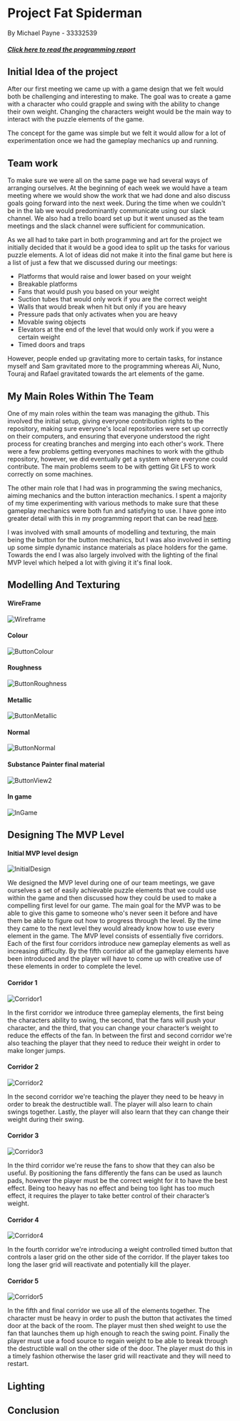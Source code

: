 # Project Fat Spiderman

By Michael Payne - 33332539

##### [Click here to read the programming report](https://github.com/MickyJimbo/game-report/blob/master/programming.md)

## Initial Idea of the project
After our first meeting we came up with a game design that we felt would both be challenging and interesting to make. The goal was to create a game with a character who could grapple and swing with the ability to change their own weight. Changing the characters weight would be the main way to interact with the puzzle elements of the game.

The concept for the game was simple but we felt it would allow for a lot of experimentation once we had the gameplay mechanics up and running.
## Team work
To make sure we were all on the same page we had several ways of arranging ourselves. At the beginning of each week we would have a team meeting where we would show the work that we had done and also discuss goals going forward into the next week. During the time when we couldn't be in the lab we would predominantly communicate using our slack channel. We also had a trello board set up but it went unused as the team meetings and the slack channel were sufficient for communication.

As we all had to take part in both programming and art for the project we initially decided that it would be a good idea to split up the tasks for various puzzle elements. A lot of ideas did not make it into the final game but here is a list of just a few that we discussed during our meetings:
- Platforms that would raise and lower based on your weight
- Breakable platforms
- Fans that would push you based on your weight
- Suction tubes that would only work if you are the correct weight
- Walls that would break when hit but only if you are heavy
- Pressure pads that only activates when you are heavy
- Movable swing objects
- Elevators at the end of the level that would only work if you were a certain weight 
- Timed doors and traps

However, people ended up gravitating more to certain tasks, for instance myself and Sam gravitated more to the programming whereas Ali, Nuno, Touraj and Rafael gravitated towards the art elements of the game.
## My Main Roles Within The Team
One of my main roles within the team was managing the github. This involved the initial setup, giving everyone contribution rights to the repository, making sure everyone's local repositories were set up correctly on their computers, and ensuring that everyone understood the right process for creating branches and merging into each other's work.  There were a few problems getting everyones machines to work with the github repository, however, we did eventually get a system where everyone could contribute. The main problems seem to be with getting Git LFS to work correctly on some machines.

The other main role that I had was in programming the swing mechanics, aiming mechanics and the button interaction mechanics. I spent a majority of my time experimenting with various methods to make sure that these gameplay mechanics were both fun and satisfying to use. I have gone into greater detail with this in my programming report that can be read [here](https://github.com/MickyJimbo/game-report/blob/master/programming.md).

I was involved with small amounts of modelling and texturing, the main being the button for the button mechanics, but I was also involved in setting up some simple dynamic instance materials as place holders for the game. Towards the end I was also largely involved with the lighting of the final MVP level which helped a lot with giving it it's final look.

## Modelling And Texturing

#### WireFrame
![Wireframe](https://github.com/MickyJimbo/game-report/blob/master/Screenshots/button/ButtonWire1.png)

#### Colour
![ButtonColour](https://github.com/MickyJimbo/game-report/blob/master/Screenshots/button/ButtonColour.png)

#### Roughness
![ButtonRoughness](https://github.com/MickyJimbo/game-report/blob/master/Screenshots/button/ButtonRoughness.png)

#### Metallic
![ButtonMetallic](https://github.com/MickyJimbo/game-report/blob/master/Screenshots/button/ButtonMetallic.png)

#### Normal
![ButtonNormal](https://github.com/MickyJimbo/game-report/blob/master/Screenshots/button/ButtonNormal.png)

#### Substance Painter final material
![ButtonView2](https://github.com/MickyJimbo/game-report/blob/master/Screenshots/button/Button2.png)

#### In game
![InGame](https://github.com/MickyJimbo/game-report/blob/master/Screenshots/button/ButtonIngame.png)

## Designing The MVP Level

#### Initial MVP level design
![InitialDesign](https://github.com/MickyJimbo/game-report/blob/master/Screenshots/initialDesign.png)

We designed the MVP level during one of our team meetings, we gave ourselves a set of easily achievable puzzle elements that we could use within the game and then discussed how they could be used to make a compelling first level for our game.
The main goal for the MVP was to be able to give this game to someone who's never seen it before and have them be able to figure out how to progress through the level. By the time they came to the next level they would already know how to use every element in the game.
The MVP level consists of essentially five corridors. Each of the first four corridors introduce new gameplay elements as well as increasing difficulty. By the fifth corridor all of the gameplay elements have been introduced and the player will have to come up with creative use of these elements in order to complete the level.

#### Corridor 1
![Corridor1](https://github.com/MickyJimbo/game-report/blob/master/Screenshots/corridors/corridor1.png)

In the first corridor we introduce three gameplay elements, the first being the characters ability to swing, the second, that the fans will push your character, and the third, that you can change your character’s weight to reduce the effects of the fan. In between the first and second corridor we're also teaching the player that they need to reduce their weight in order to make longer jumps.

#### Corridor 2
![Corridor2](https://github.com/MickyJimbo/game-report/blob/master/Screenshots/corridors/corridor2.png)

In the second corridor we're teaching the player they need to be heavy in order to break the destructible wall. The player will also learn to chain swings together. Lastly, the player will also learn that they can change their weight during their swing.

#### Corridor 3
![Corridor3](https://github.com/MickyJimbo/game-report/blob/master/Screenshots/corridors/corridor3.png)

In the third corridor we're reuse the fans to show that they can also be useful. By positioning the fans differently the fans can be used as launch pads, however the player must be the correct weight for it to have the best effect. Being too heavy has no effect and being too light has too much effect, it requires the player to take better control of their character’s weight.

#### Corridor 4
![Corridor4](https://github.com/MickyJimbo/game-report/blob/master/Screenshots/corridors/corridor4.png)

In the fourth corridor we're introducing a weight controlled timed button that controls a laser grid on the other side of the corridor. If the player takes too long the laser grid will reactivate and potentially kill the player.

#### Corridor 5
![Corridor5](https://github.com/MickyJimbo/game-report/blob/master/Screenshots/corridors/corridor5.png)

In the fifth and final corridor we use all of the elements together. The character must be heavy in order to push the button that activates the timed door at the back of the room. The player must then shed weight to use the fan that launches them up high enough to reach the swing point. Finally the player must use a food source to regain weight to be able to break through the destructible wall on the other side of the door. The player must do this in a timely fashion otherwise the laser grid will reactivate and they will need to restart.

## Lighting
## Conclusion 
